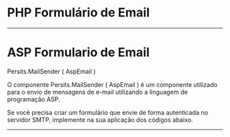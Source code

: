 # PHP Formulário de Email

------------------------------

# ASP Formulario de Email

Persits.MailSender ( AspEmail )

O componente Persits.MailSender ( AspEmail ) é um componente utilizado para o envio de mensagens
de e-mail utilizando a linguagem de programação ASP.

Se você precisa criar um formulário que envie de forma autenticada no servidor SMTP, implemente
na sua aplicação dos códigos abaixo.

------------------------------

